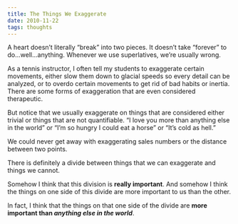 ```yaml
---
title: The Things We Exaggerate
date: 2010-11-22
tags: thoughts
---
```


A heart doesn’t literally “break” into two pieces. It doesn’t take “forever” to do…well…anything. Whenever we use superlatives, we’re usually wrong.

As a tennis instructor, I often tell my students to exaggerate certain movements, either slow them down to glacial speeds so every detail can be analyzed, or to overdo certain movements to get rid of bad habits or inertia. There are some forms of exaggeration that are even considered therapeutic.

But notice that we usually exaggerate on things that are considered either trivial or things that are not quantifiable. “I love you more than anything else in the world” or “I’m so hungry I could eat a horse” or “It’s cold as hell.”

We could never get away with exaggerating sales numbers or the distance between two points.

There is definitely a divide between things that we can exaggerate and things we cannot.

Somehow I think that this division is **really important**. And somehow I think the things on one side of this divide are more important to us than the other.

In fact, I think that the things on that one side of the divide are **more important than _anything else in the world_**.
